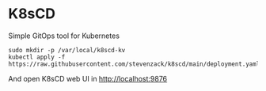 # K8sCD

Simple GitOps tool for Kubernetes

```
sudo mkdir -p /var/local/k8scd-kv
kubectl apply -f https://raw.githubusercontent.com/stevenzack/k8scd/main/deployment.yaml
```

And open K8sCD web UI in [http://localhost:9876](http://localhost:9876)
